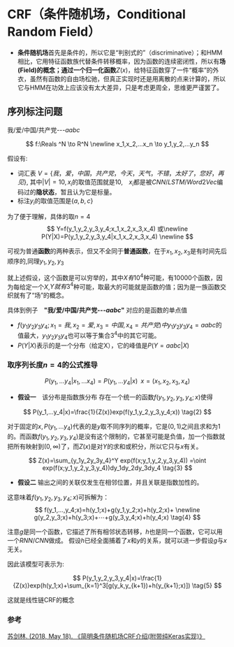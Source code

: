 # CRF（条件随机场，Conditional Random Field）

- **条件随机场**首先是条件的，所以它是“判别式的”（discriminative）；和HMM相比，它用特征函数族代替条件转移概率，因为函数的连续密闭性，所以有**场(Field)**的概念；通过一个**归一化函数**$Z(x)$，给特征函数穿了一件“概率”的外衣，虽然有函数的自由场松驰，但真正实现时还是用离散的点来计算的，所以它与HMM在功效上应该没有太大差异，只是考虑更周全，思维更严谨罢了。


## 序列标注问题
我/爱/中国/共产党---$aabc$

$$
f:\Reals ^N \to R^N \newline
x_1,x_2,...x_n \to y_1,y_2,...y_n
$$

假设有:
- 词汇表 $V=\{我，爱，中国，共产党，今天，天气，不错，太好了，您好，再见\}$, 其中$|V|=10, x_i$的取值范围就是$10$,　$x_i$都是被$CNN/LSTM/Word2Vec$编码过的**隐状态**，暂且认为它是标量。
- 标注$y_i$的取值范围是$\{a,b,c\}$

为了便于理解，具体的取$n=4$
$$
Y=f(y_1,y_2,y_3,y_4;x_1,x_2,x_3,x_4) 或\newline
P(Y|X)=P(y_1,y_2,y_3,y_4|x_1,x_2,x_3,x_4) \newline
$$

可视为普通**函数**的两种表示，但又不全同于**普通函数**，在于$x_1,x_2,x_3$是有时间先后顺序的,同理$y_1,y_2,y_3$

就上述假设，这个函数是可以穷举的，其中$X有10^4$种可能，有10000个函数，因为每给定一个$X$,$Y就有3^4$种可能，取最大的可能就是函数的值；因为是一族函数交织就有了“场”的概念。

具体到例子　**"我/爱/中国/共产党---$aabc$"**  对应的是函数的单点值

- $f(y_1y_2y_3y_4;x_1=我,x_2=爱,x_3=中国,x_4=共产党)中y_1y_2y_3y_4=aabc$的值最大，$y_1y_2y_3y_4$也可以等于集合$3^4$中的其它可能。
- $P(Y|X)$表示的是一个分布（给定X），它的峰值是$P(Y=aabc|X)$

### 取序列长度$n=4$的公式推导
$$
P(y_1,...y_4|x_1,...x_4)=P(y_1,...y_4|x) \;\; x=(x_1,x_2,x_3,x_4) \tag{1} 
$$

- **假设一**　该分布是指数族分布
存在一个统一的函数$f(y_1,y_2,y_3,y_4;x)$使得

$$
P(y_1,...y_4|x)=\frac{1}{Z(x)}exp(f(y_1,y_2,y_3,y_4;x)) \tag{2}
$$

对于固定的$x, P(y_1,...y_4)$代表的是$y$取不同序列的概率，它是$(0,1)$之间且求和为$1$的。而函数$f(y_1,y_2,y_3,y_4)$是没有这个限制的，它甚至可能是负值，加一个指数就把所有映射到$(0,\infty)$了，而$Z(x)$是对$Y$的求和或积分，所以它只与$x$有关。

$$
Z(x)=\sum_{y_1y_2y_3y_4}^Y exp(f(x;y_1,y_2,y_3,y_4)) =\oint exp(f(x;y_1,y_2,y_3,y_4))dy_1dy_2dy_3dy_4 \tag{3}
$$
- **假设二** 输出之间的关联仅发生在相邻位置，并且关联是指数加性的。

这意味着$f(y_1,y_2,y_3,y_4;x)$可拆解为：
$$
f(y_1,…,y_4;x)=h(y_1;x)+g(y_1,y_2;x)+h(y_2;x)+ \newline
g(y_2,y_3;x)+h(y_3;x)+⋯+g(y_3,y_4;x)+h(y_4;x) \tag{4}
$$

注意$g$是同一个函数，它描述了所有相邻状态转移，$h$也是同一个函数，它可以用一个$RNN/CNN$做成。
假设$h$已经全面捕着了$x$和$y$的关系，就可以进一步假设$g$与$x$无关。

因此该模型可表示为:

$$
P(y_1,y_2,y_3,y_4|x)=\frac{1}{Z(x)}exp(h(y_1;x)+\sum_{k=1}^3[g(y_k,y_{k+1})+h(y_{k+1};x)]) \tag{5}
$$

这就是线性链CRF的概念

### 参考
[苏剑林. (2018, May 18). 《简明条件随机场CRF介绍(附带纯Keras实现)》](https://spaces.ac.cn/archives/5542)
